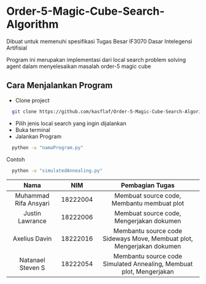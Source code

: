 # Order-5-Magic-Cube-Search-Algorithm
Dibuat untuk memenuhi spesifikasi Tugas Besar IF3070 Dasar Intelegensi Artifisial

Program ini merupakan implementasi dari local search problem solving agent dalam menyelesaikan masalah order-5 magic cube 

## Cara Menjalankan Program
- Clone project

```bash
  git clone https://github.com/kasflaf/Order-5-Magic-Cube-Search-Algorithm.git
```
- Pilih jenis local search yang ingin dijalankan
- Buka terminal
- Jalankan Program 

```bash
  python -u "namaProgram.py"
```
Contoh
```bash
  python -u "simulatedAnnealing.py"
```

| Nama | NIM   | Pembagian Tugas   |
| :---:   | :---: | :---: |
|Muhammad Rifa Ansyari|18222004|Membuat source code, Membantu membuat plot|
|Justin Lawrance|18222006|Membuat source code, Mengerjakan dokumen|
|Axelius Davin|18222016|Membantu source code Sideways Move, Membuat plot, Mengerjakan dokumen|
|Natanael Steven S|18222054|Membantu source code Simulated Annealing,  Membuat plot, Mengerjakan |

